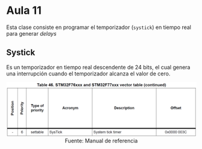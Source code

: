 <h1>Aula 11</h1>

Esta clase consiste en programar el temporizador (`systick`) en tiempo real para generar <i>delays</i>

<h2>Systick</h2>

Es un temporizador en tiempo real descendente de 24 bits, el cual genera una interrupción cuando el temporizador alcanza el valor de cero.

<div align="center">
<img src="image.png" alt="Interrupción de Systick"/>
<br>
<figcaption>Fuente: Manual de referencia</figcaption>
</div>



```c++

```
